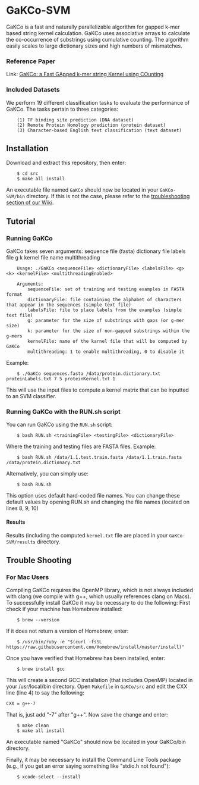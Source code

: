# GaKCo-SVM

GaKCo is a fast and naturally parallelizable algorithm for gapped k-mer based string kernel calculation. GaKCo uses associative arrays to calculate the co-occurrence of substrings using cumulative counting. The algorithm easily scales to large dictionary sizes and high numbers of mismatches.
### Reference Paper
Link: [GaKCo: a Fast GApped k-mer string Kernel using COunting](https://arxiv.org/abs/1704.07468)
### Included Datasets
We perform 19 different classification tasks to evaluate the performance of GaKCo. The tasks pertain to three categories:

        (1) TF binding site prediction (DNA dataset)
        (2) Remote Protein Homology prediction (protein dataset)
        (3) Character-based English text classification (text dataset)
## Installation
Download and extract this repository, then enter:
```
    $ cd src
    $ make all install
```
An executable file named `GaKCo` should now be located in your `GaKCo-SVM/bin` directory. If this is not the case, please refer to the [troubleshooting section of our Wiki](https://github.com/QData/GaKCo-SVM/wiki/Troubleshooting).
## Tutorial
### Running GaKCo
GaKCo takes seven arguments:
sequence file (fasta)
dictionary file
labels file
g
k
kernel file name
multithreading

        Usage: ./GaKCo <sequenceFile> <dictionaryFile> <labelsFile> <g> <k> <kernelFile> <multithreadingEnabled>
        
        Arguments:
            sequenceFile: set of training and testing examples in FASTA format
            dictionaryFile: file containing the alphabet of characters that appear in the sequences (simple text file)
            labelsFile: file to place labels from the examples (simple text file)
            g: parameter for the size of substrings with gaps (or g-mer size)
            k: parameter for the size of non-gapped substrings within the g-mers
            kernelFile: name of the karnel file that will be computed by GaKCo
            multithreading: 1 to enable multithreading, 0 to disable it
Example:
```
    $ ./GaKCo sequences.fasta /data/protein.dictionary.txt proteinLabels.txt 7 5 proteinKernel.txt 1
```
This will use the input files to compute a kernel matrix that can be inputted to an SVM classifier.            

### Running GaKCo with the RUN.sh script
You can run GaKCo using the `RUN.sh` script:
```
    $ bash RUN.sh <trainingFile> <testingFile> <dictionaryFile>
```
Where the training and testing files are FASTA files.
Example:
```
    $ bash RUN.sh /data/1.1.test.train.fasta /data/1.1.train.fasta /data/protein.dictionary.txt
```
Alternatively, you can simply use:
```
    $ bash RUN.sh
```
This option uses default hard-coded file names. You can change these default values by opening RUN.sh and changing the file names (located on lines 8, 9, 10)
#### Results
Results (including the computed `kernel.txt` file are placed in your `GaKCo-SVM/results` directory.

## Trouble Shooting
### For Mac Users
Compiling GaKCo requires the OpenMP library, which is not always included with clang (we compile with g++, which usually references clang on Macs). To successfully install GaKCo it may be necessary to do the following:
First check if your machine has Homebrew installed:
```
    $ brew --version
```
If it does not return a version of Homebrew, enter:
```
    $ /usr/bin/ruby -e "$(curl -fsSL https://raw.githubusercontent.com/Homebrew/install/master/install)"
```
Once you have verified that Homebrew has been installed, enter:
```
    $ brew install gcc
```
This will create a second GCC installation (that includes OpenMP) located in your /usr/local/bin directory. Open `Makefile` in `GaKCo/src` and edit the CXX line (line 4) to say the following:
```
CXX = g++-7
```
That is, just add "-7" after "g++".
Now save the change and enter:
```
    $ make clean
    $ make all install
```
An executable named "GaKCo" should now be located in your GaKCo/bin directory.

Finally, it may be necessary to install the Command Line Tools package (e.g., if you get an error saying something like "stdio.h not found"):
```
    $ xcode-select --install
```


